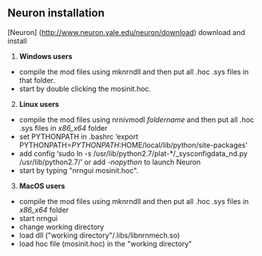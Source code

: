 ## Neuron installation

[Neuron] (http://www.neuron.yale.edu/neuron/download) download and install

1. **Windows users**
  - compile the mod files using mknrndll and then put all .hoc .sys files in that folder.
  - start by double clicking the mosinit.hoc.
  
2. **Linux users** 
  - compile the mod files using nrnivmodl *foldername* and then put all .hoc .sys files in *x86_x64*  folder
  - set PYTHONPATH in .bashrc ‘export PYTHONPATH=$PYTHONPATH:$HOME/local/lib/python/site-packages’
  - add config ‘sudo ln -s /usr/lib/python2.7/plat-*/_sysconfigdata_nd.py /usr/lib/python2.7/’
or add *-nopython* to launch Neuron 
  - start by typing "nrngui mosinit.hoc". 
  
3. **MacOS users** 
  - compile the mod files using mknrndll and then put all .hoc .sys files in *x86_x64*  folder
  - start nrngui
  - change working directory
  - load dll ("working directory"/.libs/libnrnmech.so)
  - load hoc file (mosinit.hoc) in the "working directory"
